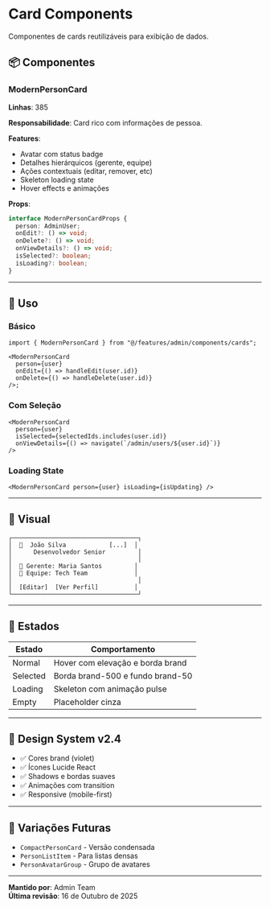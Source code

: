 # Card Components

Componentes de cards reutilizáveis para exibição de dados.

## 📦 Componentes

### ModernPersonCard

**Linhas**: 385

**Responsabilidade**: Card rico com informações de pessoa.

**Features**:

- Avatar com status badge
- Detalhes hierárquicos (gerente, equipe)
- Ações contextuais (editar, remover, etc)
- Skeleton loading state
- Hover effects e animações

**Props**:

```typescript
interface ModernPersonCardProps {
  person: AdminUser;
  onEdit?: () => void;
  onDelete?: () => void;
  onViewDetails?: () => void;
  isSelected?: boolean;
  isLoading?: boolean;
}
```

---

## 🎯 Uso

### Básico

```tsx
import { ModernPersonCard } from "@/features/admin/components/cards";

<ModernPersonCard
  person={user}
  onEdit={() => handleEdit(user.id)}
  onDelete={() => handleDelete(user.id)}
/>;
```

### Com Seleção

```tsx
<ModernPersonCard
  person={user}
  isSelected={selectedIds.includes(user.id)}
  onViewDetails={() => navigate(`/admin/users/${user.id}`)}
/>
```

### Loading State

```tsx
<ModernPersonCard person={user} isLoading={isUpdating} />
```

---

## 🎨 Visual

```
┌───────────────────────────────────┐
│  👤  João Silva            [...]  │
│      Desenvolvedor Senior         │
│                                   │
│  👤 Gerente: Maria Santos         │
│  👥 Equipe: Tech Team             │
│                                   │
│  [Editar]  [Ver Perfil]          │
└───────────────────────────────────┘
```

---

## 🔄 Estados

| Estado   | Comportamento                    |
| -------- | -------------------------------- |
| Normal   | Hover com elevação e borda brand |
| Selected | Borda brand-500 e fundo brand-50 |
| Loading  | Skeleton com animação pulse      |
| Empty    | Placeholder cinza                |

---

## 🎨 Design System v2.4

- ✅ Cores brand (violet)
- ✅ Ícones Lucide React
- ✅ Shadows e bordas suaves
- ✅ Animações com transition
- ✅ Responsive (mobile-first)

---

## 🔮 Variações Futuras

- `CompactPersonCard` - Versão condensada
- `PersonListItem` - Para listas densas
- `PersonAvatarGroup` - Grupo de avatares

---

**Mantido por**: Admin Team  
**Última revisão**: 16 de Outubro de 2025
